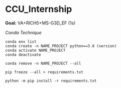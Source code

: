 # CCU_Internship
**Goal:** VA+RICH5+MS-G3D_EF (1s)

*Conda Technique*
```
conda env list
conda create -n NAME_PROJECT python==3.8 (version) 
conda activate NAME_PROJECT
conda deactivate

conda remove -n NAME_PROJECT --all 

pip freeze --all > requirements.txt

python -m pip install -r requirements.txt
```


